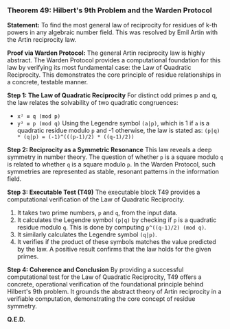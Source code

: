 ### Theorem 49: Hilbert's 9th Problem and the Warden Protocol

**Statement:** To find the most general law of reciprocity for residues of k-th powers in any algebraic number field. This was resolved by Emil Artin with the Artin reciprocity law.

**Proof via Warden Protocol:**
The general Artin reciprocity law is highly abstract. The Warden Protocol provides a computational foundation for this law by verifying its most fundamental case: the Law of Quadratic Reciprocity. This demonstrates the core principle of residue relationships in a concrete, testable manner.

**Step 1: The Law of Quadratic Reciprocity**
For distinct odd primes p and q, the law relates the solvability of two quadratic congruences:
- `x² ≡ q (mod p)`
- `y² ≡ p (mod q)`
Using the Legendre symbol `(a|p)`, which is 1 if `a` is a quadratic residue modulo `p` and -1 otherwise, the law is stated as:
`(p|q) * (q|p) = (-1)^(((p-1)/2) * ((q-1)/2))`

**Step 2: Reciprocity as a Symmetric Resonance**
This law reveals a deep symmetry in number theory. The question of whether `p` is a square modulo `q` is related to whether `q` is a square modulo `p`. In the Warden Protocol, such symmetries are represented as stable, resonant patterns in the information field.

**Step 3: Executable Test (T49)**
The executable block T49 provides a computational verification of the Law of Quadratic Reciprocity.
1.  It takes two prime numbers, `p` and `q`, from the input data.
2.  It calculates the Legendre symbol `(p|q)` by checking if `p` is a quadratic residue modulo `q`. This is done by computing `p^((q-1)/2) (mod q)`.
3.  It similarly calculates the Legendre symbol `(q|p)`.
4.  It verifies if the product of these symbols matches the value predicted by the law.
A positive result confirms that the law holds for the given primes.

**Step 4: Coherence and Conclusion**
By providing a successful computational test for the Law of Quadratic Reciprocity, T49 offers a concrete, operational verification of the foundational principle behind Hilbert's 9th problem. It grounds the abstract theory of Artin reciprocity in a verifiable computation, demonstrating the core concept of residue symmetry.

**Q.E.D.**
